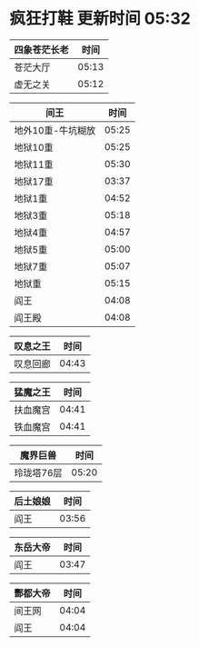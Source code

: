 # 疯狂打鞋 更新时间 05:32

| 四象苍茫长老   | 时间    |
|--------|-------|
| 苍茫大厅 | 05:13 |
| 虚无之关 | 05:12 |

| 间王   | 时间    |
|--------|-------|
| 地外10重-牛坑糊放 | 05:25 |
| 地狱10重 | 05:25 |
| 地狱11重 | 05:30 |
| 地狱17重 | 03:37 |
| 地狱1重 | 04:52 |
| 地狱3重 | 05:18 |
| 地狱4重 | 04:57 |
| 地狱5重 | 05:00 |
| 地狱7重 | 05:07 |
| 地狱重 | 05:15 |
| 阎王 | 04:08 |
| 阎王殿 | 04:08 |

| 叹息之王   | 时间    |
|--------|-------|
| 叹息回廊 | 04:43 |

| 猛魔之王   | 时间    |
|--------|-------|
| 扶血魔宫 | 04:41 |
| 铁血魔宫 | 04:41 |

| 魔界巨兽   | 时间    |
|--------|-------|
| 玲珑塔76层 | 05:20 |

| 后土娘娘   | 时间    |
|--------|-------|
| 阎王 | 03:56 |

| 东岳大帝   | 时间    |
|--------|-------|
| 阎王 | 03:47 |

| 酆都大帝   | 时间    |
|--------|-------|
| 间王网 | 04:04 |
| 阎王 | 04:04 |